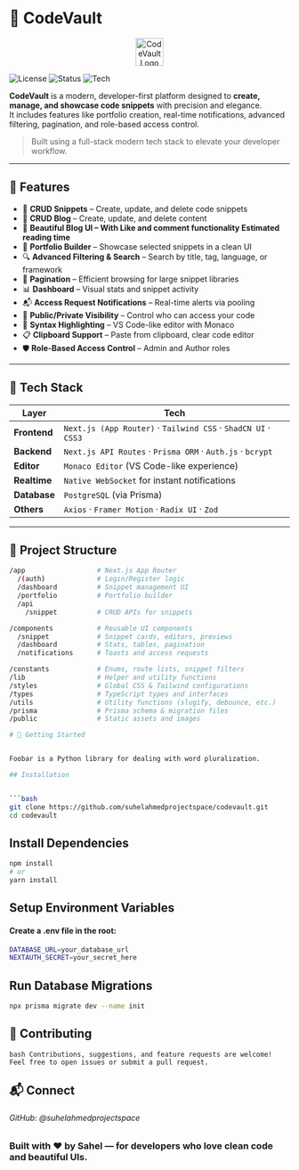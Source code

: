 # 🚀 CodeVault 
<p align="center">
  <img src="public/favicon.ico" alt="CodeVault Logo" width="50" />
</p>

![License](https://img.shields.io/github/license/suhelahmedprojectspace/codevault?style=flat-square)
![Status](https://img.shields.io/badge/status-active-brightgreen?style=flat-square)
![Tech](https://img.shields.io/badge/built%20with-Next.js%20%7C%20Prisma%20%7C%20TailwindCSS%20%7C%20ShadCN-informational?style=flat-square)

**CodeVault** is a modern, developer-first platform designed to **create, manage, and showcase code snippets** with precision and elegance.  
It includes features like portfolio creation, real-time notifications, advanced filtering, pagination, and role-based access control.

> Built using a full-stack modern tech stack to elevate your developer workflow.



---

## 🌟 Features

- 🧩 **CRUD Snippets** – Create, update, and delete code snippets
- 🧩 **CRUD Blog** – Create, update, and delete content
- 🧩 **Beautiful Blog UI – With Like and comment functionality Estimated reading time** 
- 💼 **Portfolio Builder** – Showcase selected snippets in a clean UI
- 🔍 **Advanced Filtering & Search** – Search by title, tag, language, or framework
- 📄 **Pagination** – Efficient browsing for large snippet libraries
- 📊 **Dashboard** – Visual stats and snippet activity
- 📬 **Access Request Notifications** – Real-time alerts via pooling
- 🔐 **Public/Private Visibility** – Control who can access your code
- 🎨 **Syntax Highlighting** – VS Code-like editor with Monaco
- 📋 **Clipboard Support** – Paste from clipboard, clear code editor
- 🛡️ **Role-Based Access Control** – Admin and Author roles

---

## 🧪 Tech Stack

| Layer        | Tech                                                                 |
|--------------|----------------------------------------------------------------------|
| **Frontend** | `Next.js (App Router)` · `Tailwind CSS` · `ShadCN UI` · `CSS3`       |
| **Backend**  | `Next.js API Routes` · `Prisma ORM` · `Auth.js` · `bcrypt`           |
| **Editor**   | `Monaco Editor` (VS Code-like experience)                            |
| **Realtime** | `Native WebSocket` for instant notifications                         |
| **Database** | `PostgreSQL` (via Prisma)                                            |
| **Others**   | `Axios` · `Framer Motion` · `Radix UI` · `Zod`                       |

---

## 📁 Project Structure

```bash
/app                  # Next.js App Router
  /(auth)             # Login/Register logic
  /dashboard          # Snippet management UI
  /portfolio          # Portfolio builder
  /api
    /snippet          # CRUD APIs for snippets

/components           # Reusable UI components
  /snippet            # Snippet cards, editors, previews
  /dashboard          # Stats, tables, pagination
  /notifications      # Toasts and access requests

/constants            # Enums, route lists, snippet filters
/lib                  # Helper and utility functions
/styles               # Global CSS & Tailwind configurations
/types                # TypeScript types and interfaces
/utils                # Utility functions (slugify, debounce, etc.)
/prisma               # Prisma schema & migration files
/public               # Static assets and images

# 🚀 Getting Started


Foobar is a Python library for dealing with word pluralization.

## Installation


```bash
git clone https://github.com/suhelahmedprojectspace/codevault.git
cd codevault
```

## Install Dependencies

```bash
npm install
# or
yarn install
```
## Setup Environment Variables

#### Create a .env file in the root:

```bash
DATABASE_URL=your_database_url
NEXTAUTH_SECRET=your_secret_here
```

## Run Database Migrations

```bash
npx prisma migrate dev --name init
```

## 🤝 Contributing

```bash Contributions, suggestions, and feature requests are welcome! Feel free to open issues or submit a pull request.```


## 📬 Connect
###### GitHub: @suhelahmedprojectspace

### Built with ❤️ by Sahel — for developers who love clean code and beautiful UIs.


